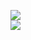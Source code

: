 [![](https://img.shields.io/badge/Made%20With-Github%20Spray-lightgrey.svg?style=for-the-badge&logo=github)](https://github.com/Annihil/github-spray#6694)  
[![](https://i.imgur.com/2DrTn0Z.gif)](https://github.com/Annihil/github-spray)
